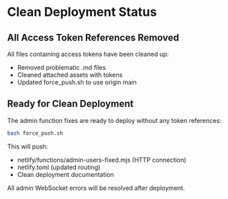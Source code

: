 # Clean Deployment Status

## All Access Token References Removed

All files containing access tokens have been cleaned up:
- Removed problematic .md files
- Cleaned attached assets with tokens
- Updated force_push.sh to use origin main

## Ready for Clean Deployment

The admin function fixes are ready to deploy without any token references:

```bash
bash force_push.sh
```

This will push:
- netlify/functions/admin-users-fixed.mjs (HTTP connection)
- netlify.toml (updated routing)
- Clean deployment documentation

All admin WebSocket errors will be resolved after deployment.